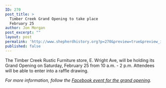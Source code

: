 ```yaml
---
ID: 270
post_title: >
  Timber Creek Grand Opening to take place
  February 25
author: Jon Morgan
post_excerpt: ""
layout: post
permalink: 'http://www.shepherdhistory.org?p=270&preview=true&preview_id=270'
published: false
---
```

The Timber Creek Rustic Furniture store, E. Wright Ave, will be holding its Grand Opening on Saturday, February 25 from 10 a.m. - 2 p.m. Attendees will be able to enter into a raffle drawing.

<em>For more information, follow the <a href="https://www.facebook.com/events/347743208959607/">Facebook event for the grand opening</a>.</em>